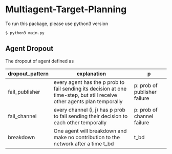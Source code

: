 # Multiagent-Target-Planning

To run this package, please use python3 version

`$ python3 main.py` 

## Agent Dropout

The dropout of agent defined as

| dropout_pattern | explanation                                                                                                               | p                            |
|-----------------|---------------------------------------------------------------------------------------------------------------------------|------------------------------|
| fail_publisher  | every agent has the p prob to fail sending its decision  at one time-step, but still receive other agents plan temporally | p: prob of publisher failure |
| fail_channel    | every channel (i, j) has p prob to fail sending  their decision to each other temporally                                  | p: prob of channel failure   |
| breakdown       | One agent will breakdown and make no contribution  to the network after a time t_bd                                       | t_bd                         |